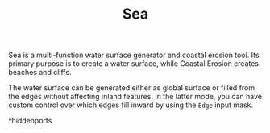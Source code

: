 ﻿---
uid: Sea
title: Sea
---

Sea is a multi-function water surface generator and coastal erosion tool. Its primary purpose is to create a water surface, while Coastal Erosion creates beaches and cliffs.

The water surface can be generated either as global surface or filled from the edges without affecting inland features. In the latter mode, you can have custom control over which edges fill inward by using the `Edge` input mask.

^hiddenports